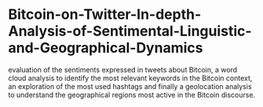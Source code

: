 # Bitcoin-on-Twitter-In-depth-Analysis-of-Sentimental-Linguistic-and-Geographical-Dynamics
evaluation of the sentiments expressed in tweets about Bitcoin, a word cloud analysis to identify the most relevant keywords in the Bitcoin context, an exploration of the most used hashtags and finally a geolocation analysis to understand the geographical regions most active in the Bitcoin discourse.
